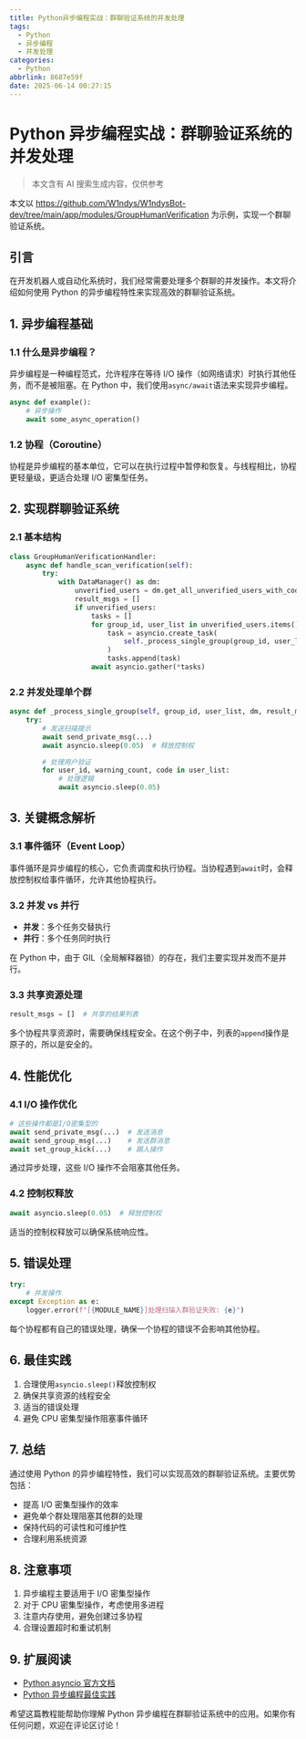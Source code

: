 ```yaml
---
title: Python异步编程实战：群聊验证系统的并发处理
tags:
  - Python
  - 异步编程
  - 并发处理
categories:
  - Python
abbrlink: 8687e59f
date: 2025-06-14 00:27:15
---
```


# Python 异步编程实战：群聊验证系统的并发处理

> 本文含有 AI 搜索生成内容，仅供参考

本文以 https://github.com/W1ndys/W1ndysBot-dev/tree/main/app/modules/GroupHumanVerification 为示例，实现一个群聊验证系统。

## 引言

在开发机器人或自动化系统时，我们经常需要处理多个群聊的并发操作。本文将介绍如何使用 Python 的异步编程特性来实现高效的群聊验证系统。

## 1. 异步编程基础

### 1.1 什么是异步编程？

异步编程是一种编程范式，允许程序在等待 I/O 操作（如网络请求）时执行其他任务，而不是被阻塞。在 Python 中，我们使用`async/await`语法来实现异步编程。

```python
async def example():
    # 异步操作
    await some_async_operation()
```

### 1.2 协程（Coroutine）

协程是异步编程的基本单位，它可以在执行过程中暂停和恢复。与线程相比，协程更轻量级，更适合处理 I/O 密集型任务。

## 2. 实现群聊验证系统

### 2.1 基本结构

```python
class GroupHumanVerificationHandler:
    async def handle_scan_verification(self):
        try:
            with DataManager() as dm:
                unverified_users = dm.get_all_unverified_users_with_code_and_warning()
                result_msgs = []
                if unverified_users:
                    tasks = []
                    for group_id, user_list in unverified_users.items():
                        task = asyncio.create_task(
                            self._process_single_group(group_id, user_list, dm, result_msgs)
                        )
                        tasks.append(task)
                    await asyncio.gather(*tasks)
```

### 2.2 并发处理单个群

```python
async def _process_single_group(self, group_id, user_list, dm, result_msgs):
    try:
        # 发送扫描提示
        await send_private_msg(...)
        await asyncio.sleep(0.05)  # 释放控制权

        # 处理用户验证
        for user_id, warning_count, code in user_list:
            # 处理逻辑
            await asyncio.sleep(0.05)
```

## 3. 关键概念解析

### 3.1 事件循环（Event Loop）

事件循环是异步编程的核心，它负责调度和执行协程。当协程遇到`await`时，会释放控制权给事件循环，允许其他协程执行。

### 3.2 并发 vs 并行

- **并发**：多个任务交替执行
- **并行**：多个任务同时执行

在 Python 中，由于 GIL（全局解释器锁）的存在，我们主要实现并发而不是并行。

### 3.3 共享资源处理

```python
result_msgs = []  # 共享的结果列表
```

多个协程共享资源时，需要确保线程安全。在这个例子中，列表的`append`操作是原子的，所以是安全的。

## 4. 性能优化

### 4.1 I/O 操作优化

```python
# 这些操作都是I/O密集型的
await send_private_msg(...)  # 发送消息
await send_group_msg(...)    # 发送群消息
await set_group_kick(...)    # 踢人操作
```

通过异步处理，这些 I/O 操作不会阻塞其他任务。

### 4.2 控制权释放

```python
await asyncio.sleep(0.05)  # 释放控制权
```

适当的控制权释放可以确保系统响应性。

## 5. 错误处理

```python
try:
    # 并发操作
except Exception as e:
    logger.error(f"[{MODULE_NAME}]处理扫描入群验证失败: {e}")
```

每个协程都有自己的错误处理，确保一个协程的错误不会影响其他协程。

## 6. 最佳实践

1. 合理使用`asyncio.sleep()`释放控制权
2. 确保共享资源的线程安全
3. 适当的错误处理
4. 避免 CPU 密集型操作阻塞事件循环

## 7. 总结

通过使用 Python 的异步编程特性，我们可以实现高效的群聊验证系统。主要优势包括：

- 提高 I/O 密集型操作的效率
- 避免单个群处理阻塞其他群的处理
- 保持代码的可读性和可维护性
- 合理利用系统资源

## 8. 注意事项

1. 异步编程主要适用于 I/O 密集型操作
2. 对于 CPU 密集型操作，考虑使用多进程
3. 注意内存使用，避免创建过多协程
4. 合理设置超时和重试机制

## 9. 扩展阅读

- [Python asyncio 官方文档](https://docs.python.org/3/library/asyncio.html)
- [Python 异步编程最佳实践](https://docs.python.org/3/library/asyncio-dev.html)

希望这篇教程能帮助你理解 Python 异步编程在群聊验证系统中的应用。如果你有任何问题，欢迎在评论区讨论！
